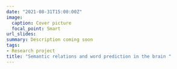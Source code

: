 ```yaml
---
date: "2021-08-31T15:00:00Z"
image:
  caption: Cover picture
  focal_point: Smart
url_slides: 
summary: Description coming soon
tags:
- Research project
title: "Semantic relations and word prediction in the brain "
---
```



